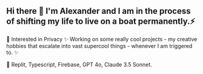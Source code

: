 ## Hi there 👋 I'm Alexander and I am in the process of shifting my life to live on a boat permanently.⚡

💬 Interested in Privacy
✨ Working on some really cool projects - my creative hobbies that escalate into vast supercool things - whenever I am triggered to. ✨

🌱 Replit, Typescript, Firebase, GPT 4o, Claude 3.5 Sonnet.
